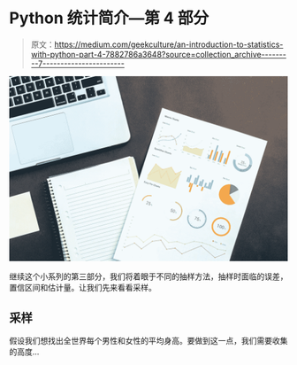 # Python 统计简介—第 4 部分

> 原文：<https://medium.com/geekculture/an-introduction-to-statistics-with-python-part-4-7882786a3648?source=collection_archive---------7----------------------->

![](img/d8a706ff5b73a3efb026cd0613228e51.png)

继续这个小系列的第三部分，我们将着眼于不同的抽样方法，抽样时面临的误差，置信区间和估计量。让我们先来看看采样。

## **采样**

假设我们想找出全世界每个男性和女性的平均身高。要做到这一点，我们需要收集的高度…